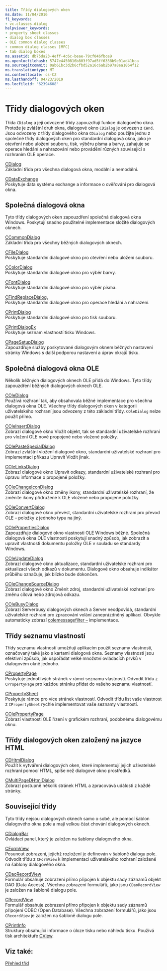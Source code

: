 ```yaml
---
title: Třídy dialogových oken
ms.date: 11/04/2016
f1_keywords:
- vc.classes.dialog
helpviewer_keywords:
- property sheet classes
- dialog box classes
- OLE common dialog classes
- common dialog classes [MFC]
- tab dialog boxes
ms.assetid: db75da23-4eff-4c6c-beae-79cf046fbce9
ms.openlocfilehash: 5747e4450816b803f97ad5ff6338b9e01ad41bca
ms.sourcegitcommit: 0ab61bc3d2b6cfbd52a16c6ab2b97a8ea1864f12
ms.translationtype: MT
ms.contentlocale: cs-CZ
ms.lasthandoff: 04/23/2019
ms.locfileid: "62394608"
---
```

# <a name="dialog-box-classes"></a>Třídy dialogových oken

Třída `CDialog` a její odvozené třídy zapouzdřují funkce dialogového okna. Protože je zvláštní druh okna, dialogové okno `CDialog` je odvozen z `CWnd`. Jsou odvozeny z třídy dialogového okna `CDialog` nebo použijte jednu z společné třídy dialogových oken pro standardní dialogová okna, jako je otevření nebo uložení souboru, tisk, výběru písma a barvy, zahajuje se operace hledání a nahrazování nebo provádění různých související s rozhraním OLE operace.

[CDialog](../mfc/reference/cdialog-class.md)<br/>
Základní třída pro všechna dialogová okna, modální a nemodální.

[CDataExchange](../mfc/reference/cdataexchange-class.md)<br/>
Poskytuje data systému exchange a informace o ověřování pro dialogová okna.

## <a name="common-dialogs"></a>Společná dialogová okna

Tyto třídy dialogových oken zapouzdření společná dialogová okna Windows. Poskytují snadno použitelné implementace složité dialogových oknech.

[CCommonDialog](../mfc/reference/ccommondialog-class.md)<br/>
Základní třída pro všechny běžných dialogových oknech.

[CFileDialog](../mfc/reference/cfiledialog-class.md)<br/>
Poskytuje standardní dialogové okno pro otevření nebo uložení souboru.

[CColorDialog](../mfc/reference/ccolordialog-class.md)<br/>
Poskytuje standardní dialogové okno pro výběr barvy.

[CFontDialog](../mfc/reference/cfontdialog-class.md)<br/>
Poskytuje standardní dialogové okno pro výběr písma.

[CFindReplaceDialog.](../mfc/reference/cfindreplacedialog-class.md)<br/>
Poskytuje standardní dialogové okno pro operace hledání a nahrazení.

[CPrintDialog](../mfc/reference/cprintdialog-class.md)<br/>
Poskytuje standardní dialogové okno pro tisk souboru.

[CPrintDialogEx](../mfc/reference/cprintdialogex-class.md)<br/>
Poskytuje seznam vlastností tisku Windows.

[CPageSetupDialog](../mfc/reference/cpagesetupdialog-class.md)<br/>
Zapouzdřuje služby poskytované dialogovým oknem běžných nastavení stránky Windows s další podporou nastavení a úprav okrajů tisku.

## <a name="ole-common-dialogs"></a>Společná dialogová okna OLE

Několik běžných dialogových oknech OLE přidá do Windows. Tyto třídy zapouzdření běžných dialogových oknech OLE.

[COleDialog](../mfc/reference/coledialog-class.md)<br/>
Používá rozhraní tak, aby obsahovala běžné implementace pro všechna dialogová okna OLE. Všechny třídy dialogových oken v kategorii uživatelského rozhraní jsou odvozeny z této základní třídy. `COleDialog` nelze použít přímo.

[COleInsertDialog](../mfc/reference/coleinsertdialog-class.md)<br/>
Zobrazí dialogové okno Vložit objekt, tak se standardní uživatelské rozhraní pro vložení OLE nové propojené nebo vložené položky.

[COlePasteSpecialDialog](../mfc/reference/colepastespecialdialog-class.md)<br/>
Zobrazí zvláštní vložení dialogové okno, standardní uživatelské rozhraní pro implementaci příkazu Upravit Vložit jinak.

[COleLinksDialog](../mfc/reference/colelinksdialog-class.md)<br/>
Zobrazí dialogové okno Upravit odkazy, standardní uživatelské rozhraní pro úpravu informace o propojené položky.

[COleChangeIconDialog](../mfc/reference/colechangeicondialog-class.md)<br/>
Zobrazí dialogové okno změny ikony, standardní uživatelské rozhraní, že změníte ikony přidružené k OLE vložené nebo propojené položky.

[COleConvertDialog](../mfc/reference/coleconvertdialog-class.md)<br/>
Zobrazí dialogové okno převést, standardní uživatelské rozhraní pro převod OLE – položky z jednoho typu na jiný.

[COlePropertiesDialog](../mfc/reference/colepropertiesdialog-class.md)<br/>
Zapouzdřuje dialogové okno vlastnosti OLE Windows běžné. Společná dialogová okna OLE vlastnosti poskytují snadný způsob, jak zobrazit a upravit vlastnosti dokumentu položky OLE v souladu se standardy Windows.

[COleUpdateDialog](../mfc/reference/coleupdatedialog-class.md)<br/>
Zobrazí dialogové okno aktualizace, standardní uživatelské rozhraní pro aktualizaci všech odkazů v dokumentu. Dialogové okno obsahuje indikátor průběhu označuje, jak blízko bude dokončen.

[COleChangeSourceDialog](../mfc/reference/colechangesourcedialog-class.md)<br/>
Zobrazí dialogové okno Změnit zdroj, standardní uživatelské rozhraní pro změnu cílová nebo zdrojová odkazu.

[COleBusyDialog](../mfc/reference/colebusydialog-class.md)<br/>
Zobrazí Serverbusy dialogových oknech a Server neodpovídá, standardní uživatelské rozhraní pro zpracování volání zaneprázdněný aplikací. Obvykle automaticky zobrazí [colemessagefilter –](../mfc/reference/colemessagefilter-class.md) implementace.

## <a name="property-sheet-classes"></a>Třídy seznamu vlastností

Třídy seznamu vlastností umožňují aplikacím použít seznamy vlastností, označovaný také jako s kartami dialogová okna. Seznamy vlastností jsou efektivní způsob, jak uspořádat velké množství ovládacích prvků v dialogovém okně jednoho.

[CPropertyPage](../mfc/reference/cpropertypage-class.md)<br/>
Poskytuje jednotlivých stránek v rámci seznamu vlastností. Odvodit třídu z `CPropertyPage` pro každou stránku přidat do vašeho seznamu vlastností.

[CPropertySheet](../mfc/reference/cpropertysheet-class.md)<br/>
Poskytuje rámce pro více stránek vlastností. Odvodit třídu list vaše vlastnost z `CPropertySheet` rychle implementovat vaše seznamy vlastností.

[COlePropertyPage](../mfc/reference/colepropertypage-class.md)<br/>
Zobrazí vlastnosti OLE řízení v grafickém rozhraní, podobnému dialogovému oknu.

## <a name="html-based-dialog-classes"></a>Třídy dialogových oken založený na jazyce HTML

[CDHtmlDialog](../mfc/reference/cdhtmldialog-class.md)<br/>
Použít k vytváření dialogových oken, které implementují jejich uživatelské rozhraní pomocí HTML, spíše než dialogové okno prostředků.

[CMultiPageDHtmlDialog](../mfc/reference/cmultipagedhtmldialog-class.md)<br/>
Zobrazí postupně několik stránek HTML a zpracovává události z každé stránky.

## <a name="related-classes"></a>Související třídy

Tyto třídy nejsou dialogových oknech samo o sobě, ale pomocí šablon dialogového okna pole a mají velkou část chování dialogových oknech.

[CDialogBar](../mfc/reference/cdialogbar-class.md)<br/>
Ovládací panel, který je založen na šablony dialogového okna.

[CFormView](../mfc/reference/cformview-class.md)<br/>
Posunout zobrazení, jejichž rozložení je definován v šabloně dialogu pole. Odvodit třídu z `CFormView` k implementaci uživatelského rozhraní založené na šablony dialogového okna.

[CDaoRecordView](../mfc/reference/cdaorecordview-class.md)<br/>
Formulář obsahuje zobrazení přímo připojen k objektu sady záznamů objekt DAO (Data Access). Všechna zobrazení formulářů, jako jsou `CDaoRecordView` je založen na šabloně dialogu pole.

[CRecordView](../mfc/reference/crecordview-class.md)<br/>
Formulář obsahuje zobrazení přímo připojen k objektu sady záznamů připojení ODBC (Open Database). Všechna zobrazení formulářů, jako jsou `CRecordView` je založen na šabloně dialogu pole.

[CPrintInfo](../mfc/reference/cprintinfo-structure.md)<br/>
Struktury obsahující informace o úloze tisku nebo náhledu tisku. Používá tisk architektuře [CView](../mfc/reference/cview-class.md).

## <a name="see-also"></a>Viz také:

[Přehled tříd](../mfc/class-library-overview.md)

